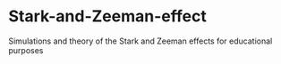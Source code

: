 # Stark-and-Zeeman-effect
Simulations and theory of the Stark and Zeeman effects for educational purposes
